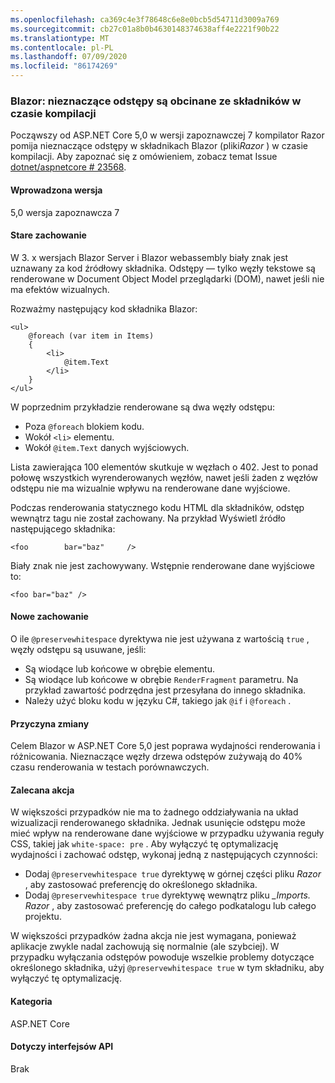 ```yaml
---
ms.openlocfilehash: ca369c4e3f78648c6e8e0bcb5d54711d3009a769
ms.sourcegitcommit: cb27c01a8b0b4630148374638aff4e2221f90b22
ms.translationtype: MT
ms.contentlocale: pl-PL
ms.lasthandoff: 07/09/2020
ms.locfileid: "86174269"
---
```

### <a name="blazor-insignificant-whitespace-trimmed-from-components-at-compile-time"></a>Blazor: nieznaczące odstępy są obcinane ze składników w czasie kompilacji

Począwszy od ASP.NET Core 5,0 w wersji zapoznawczej 7 kompilator Razor pomija nieznaczące odstępy w składnikach Blazor (pliki*Razor* ) w czasie kompilacji. Aby zapoznać się z omówieniem, zobacz temat Issue [dotnet/aspnetcore # 23568](https://github.com/dotnet/aspnetcore/issues/23568).

#### <a name="version-introduced"></a>Wprowadzona wersja

5,0 wersja zapoznawcza 7

#### <a name="old-behavior"></a>Stare zachowanie

W 3. x wersjach Blazor Server i Blazor webassembly biały znak jest uznawany za kod źródłowy składnika. Odstępy — tylko węzły tekstowe są renderowane w Document Object Model przeglądarki (DOM), nawet jeśli nie ma efektów wizualnych.

Rozważmy następujący kod składnika Blazor:

```razor
<ul>
    @foreach (var item in Items)
    {
        <li>
            @item.Text
        </li>
    }
</ul>
```

W poprzednim przykładzie renderowane są dwa węzły odstępu:

* Poza `@foreach` blokiem kodu.
* Wokół `<li>` elementu.
* Wokół `@item.Text` danych wyjściowych.

Lista zawierająca 100 elementów skutkuje w węzłach o 402. Jest to ponad połowę wszystkich wyrenderowanych węzłów, nawet jeśli żaden z węzłów odstępu nie ma wizualnie wpływu na renderowane dane wyjściowe.

Podczas renderowania statycznego kodu HTML dla składników, odstęp wewnątrz tagu nie został zachowany. Na przykład Wyświetl źródło następującego składnika:

```razor
<foo        bar="baz"     />
```

Biały znak nie jest zachowywany. Wstępnie renderowane dane wyjściowe to:

```razor
<foo bar="baz" />
```

#### <a name="new-behavior"></a>Nowe zachowanie

O ile `@preservewhitespace` dyrektywa nie jest używana z wartością `true` , węzły odstępu są usuwane, jeśli:

* Są wiodące lub końcowe w obrębie elementu.
* Są wiodące lub końcowe w obrębie `RenderFragment` parametru. Na przykład zawartość podrzędna jest przesyłana do innego składnika.
* Należy użyć bloku kodu w języku C#, takiego jak `@if` i `@foreach` .

#### <a name="reason-for-change"></a>Przyczyna zmiany

Celem Blazor w ASP.NET Core 5,0 jest poprawa wydajności renderowania i różnicowania. Nieznaczące węzły drzewa odstępów zużywają do 40% czasu renderowania w testach porównawczych.

#### <a name="recommended-action"></a>Zalecana akcja

W większości przypadków nie ma to żadnego oddziaływania na układ wizualizacji renderowanego składnika. Jednak usunięcie odstępu może mieć wpływ na renderowane dane wyjściowe w przypadku używania reguły CSS, takiej jak `white-space: pre` . Aby wyłączyć tę optymalizację wydajności i zachować odstęp, wykonaj jedną z następujących czynności:

* Dodaj `@preservewhitespace true` dyrektywę w górnej części pliku *Razor* , aby zastosować preferencję do określonego składnika.
* Dodaj `@preservewhitespace true` dyrektywę wewnątrz pliku *_Imports. Razor* , aby zastosować preferencję do całego podkatalogu lub całego projektu.

W większości przypadków żadna akcja nie jest wymagana, ponieważ aplikacje zwykle nadal zachowują się normalnie (ale szybciej). W przypadku wyłączania odstępów powoduje wszelkie problemy dotyczące określonego składnika, użyj `@preservewhitespace true` w tym składniku, aby wyłączyć tę optymalizację.

#### <a name="category"></a>Kategoria

ASP.NET Core

#### <a name="affected-apis"></a>Dotyczy interfejsów API

Brak

<!--

#### Affected APIs

Not detectable via API analysis

-->
